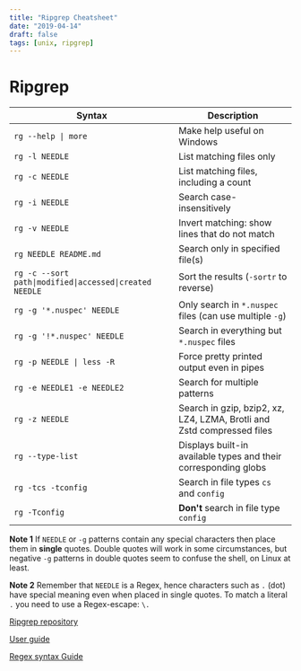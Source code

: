 ```yaml
---
title: "Ripgrep Cheatsheet"
date: "2019-04-14"
draft: false
tags: [unix, ripgrep]
---
```


# Ripgrep

| Syntax | Description
| ------ | -----------
| <code>rg --help &#124; more</code> | Make help useful on Windows
| `rg -l NEEDLE` | List matching files only
| `rg -c NEEDLE` | List matching files, including a count
| `rg -i NEEDLE` | Search case-insensitively
| `rg -v NEEDLE` | Invert matching: show lines that do not match
| `rg NEEDLE README.md` | Search only in specified file(s)
| <code>rg -c --sort path&#124;modified&#124;accessed&#124;created NEEDLE<code> | Sort the results (`-sortr` to reverse)
| `rg -g '*.nuspec' NEEDLE` | Only search in `*.nuspec` files (can use multiple `-g`)
| `rg -g '!*.nuspec' NEEDLE` | Search in everything but `*.nuspec` files
| <code>rg -p NEEDLE &#124; less -R</code> | Force pretty printed output even in pipes
| `rg -e NEEDLE1 -e NEEDLE2` | Search for multiple patterns
| `rg -z NEEDLE` | Search in gzip, bzip2, xz, LZ4, LZMA, Brotli and Zstd compressed files
| `rg --type-list` | Displays built-in available types and their corresponding globs
| `rg -tcs -tconfig` | Search in file types `cs` and `config`
| `rg -Tconfig` | **Don't** search in file type `config`

**Note 1** If `NEEDLE` or `-g` patterns contain any special characters then place them in **single**
quotes. Double quotes will work in some circumstances, but negative `-g` patterns in double
quotes seem to confuse the shell, on Linux at least.

**Note 2** Remember that `NEEDLE` is a Regex, hence characters such as `.` (dot) have special meaning
even when placed in single quotes. To match a literal `.` you need to use a Regex-escape: `\.`

[Ripgrep repository](https://github.com/BurntSushi/ripgrep)

[User guide](https://github.com/BurntSushi/ripgrep/blob/master/GUIDE.md)

[Regex syntax Guide](https://docs.rs/regex/1/regex/#syntax)

